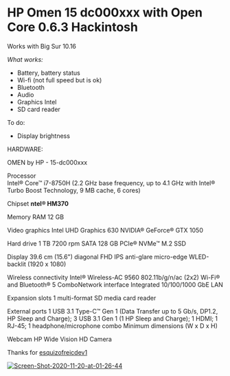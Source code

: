 # HP Omen 15 dc000xxx with Open Core 0.6.3 Hackintosh
Works with Big Sur 10.16


<i>What works:</i>

* Battery, battery status
* Wi-fi (not full speed but is ok)
* Bluetooth
* Audio
* Graphics Intel
* SD card reader



To do:
* Display brightness




HARDWARE:
	
OMEN by HP - 15-dc000xxx

Processor	
Intel® Core™ i7-8750H (2.2 GHz base frequency, up to 4.1 GHz with Intel® Turbo Boost Technology, 9 MB cache, 6 cores)

Chipset
<b>ntel® HM370</b>

Memory RAM
12 GB 

Video graphics
Intel UHD Graphics 630
NVIDIA® GeForce® GTX 1050

Hard drive
1 TB 7200 rpm SATA
128 GB PCIe® NVMe™ M.2 SSD

Display
39.6 cm (15.6") diagonal FHD IPS anti-glare micro-edge WLED-backlit (1920 x 1080)

Wireless connectivity
Intel® Wireless-AC 9560 802.11b/g/n/ac (2x2) Wi-Fi® and Bluetooth® 5 ComboNetwork interface
Integrated 10/100/1000 GbE LAN

Expansion slots
1 multi-format SD media card reader

External ports
1 USB 3.1 Type-C™ Gen 1 (Data Transfer up to 5 Gb/s, DP1.2, HP Sleep and Charge); 3 USB 3.1 Gen 1 (1 HP Sleep and Charge); 1 HDMI; 1 RJ-45; 1 headphone/microphone combo
Minimum dimensions (W x D x H)
	
Webcam
HP Wide Vision HD Camera 








Thanks for <a href="https://github.com/esquizofreicdev1">esquizofreicdev1</a>





<a href="https://ibb.co/HTW2tZL"><img src="https://i.ibb.co/LdLPxKD/Screen-Shot-2020-11-20-at-01-26-44.png" alt="Screen-Shot-2020-11-20-at-01-26-44" border="0"></a>






